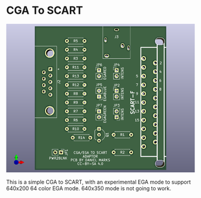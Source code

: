 # CGA To SCART

![CGA2Scart](./CGA2Scart.png)

This is a simple CGA to SCART, with an experimental EGA mode to support 640x200 64 color EGA mode.  640x350 mode is not going to work.


